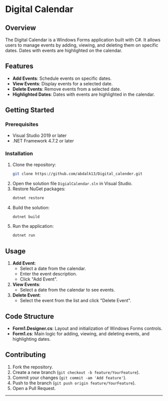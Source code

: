 # Digital Calendar

## Overview

The Digital Calendar is a Windows Forms application built with C#. It allows users to manage events by adding, viewing, and deleting them on specific dates. Dates with events are highlighted on the calendar.

## Features

- **Add Events**: Schedule events on specific dates.
- **View Events**: Display events for a selected date.
- **Delete Events**: Remove events from a selected date.
- **Highlighted Dates**: Dates with events are highlighted in the calendar.

## Getting Started

### Prerequisites

- Visual Studio 2019 or later
- .NET Framework 4.7.2 or later

### Installation

1. Clone the repository:
    ```sh
    git clone https://github.com/abdalk13/Digital_calender.git
    ```
2. Open the solution file `DigialCalendar.sln` in Visual Studio.
3. Restore NuGet packages:
    ```sh
    dotnet restore
    ```
4. Build the solution:
    ```sh
    dotnet build
    ```
5. Run the application:
    ```sh
    dotnet run
    ```

## Usage

1. **Add Event**:
    - Select a date from the calendar.
    - Enter the event description.
    - Click "Add Event".
2. **View Events**:
    - Select a date from the calendar to see events.
3. **Delete Event**:
    - Select the event from the list and click "Delete Event".

## Code Structure

- **Form1.Designer.cs**: Layout and initialization of Windows Forms controls.
- **Form1.cs**: Main logic for adding, viewing, and deleting events, and highlighting dates.

## Contributing

1. Fork the repository.
2. Create a new branch (`git checkout -b feature/YourFeature`).
3. Commit your changes (`git commit -am 'Add feature'`).
4. Push to the branch (`git push origin feature/YourFeature`).
5. Open a Pull Request.

------------------------------------
